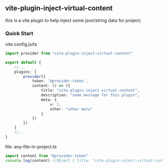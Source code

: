 ## vite-plugin-inject-virtual-content

this is a vite plugin to help inject some json/string data for project;

### Quick Start

vite.config.js/ts
```ts
import provider from "vite-plugin-inject-virtual-content"

export default {
    //...
    plugins: [
        provider({
            token: '@provider-token',
            content: () => ({
                title: "vite-plugin-inject-virtual-content",
                description: "some message for this plugin",
                meta: {
                    v: 1,
                    other: "other meta"
                }
            })
        })
    ]
    //...
}
```

file: any-file-in-project.ts
```ts
import content from "@provider-token"
console.log(content) //Object { title: "vite-plugin-inject-virtual-content", description: "some message for this plugin", meta: {…} }
```